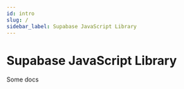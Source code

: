```yaml
---
id: intro
slug: /
sidebar_label: Supabase JavaScript Library
---
```


# Supabase JavaScript Library

Some docs
